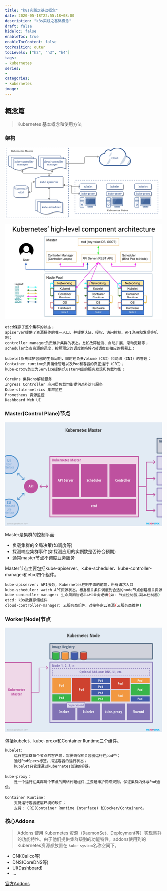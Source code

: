 ```yaml
---
title: "k8s实践之基础概念"
date: 2020-05-18T22:55:18+08:00
description: "k8s实践之基础概念"
draft: false
hideToc: false
enableToc: true
enableTocContent: false
tocPosition: outer
tocLevels: ["h2", "h3", "h4"]
tags: 
- kubernetes
series:
-
categories: 
- kubernetes
image:
---
```


## 概念篇

> Kubernetes 基本概念和使用方法

### 架构

![k8s架构](/images/k8s/k8s-arch.png)

![k8s整体架构](/images/k8s/kubernetes-high-level-component-archtecture.jpg)

```
etcd保存了整个集群的状态；
apiserver提供了资源操作的唯一入口，并提供认证、授权、访问控制、API注册和发现等机制；
controller manager负责维护集群的状态，比如故障检测、自动扩展、滚动更新等；
scheduler负责资源的调度，按照预定的调度策略将Pod调度到相应的机器上；

kubelet负责维护容器的生命周期，同时也负责Volume（CSI）和网络（CNI）的管理；
Container runtime负责镜像管理以及Pod和容器的真正运行（CRI）；
kube-proxy负责为Service提供cluster内部的服务发现和负载均衡；

CoreDns 集群dns解析服务
Ingress Controller 应用层负载均衡提供对外访问服务
Kube-state-metrics 集群监控
Prometheus 资源监控
Dashboard Web UI 
```

### Master(Control Plane)节点

![master节点架构](/images/k8s/kubernetes-master-arch.png)

Master是集群的控制平面:

- 负载集群的全局决策(如调度等)
- 探测响应集群事件(如探测应用的实例数是否符合预期)
- 通常master节点不调度业务服务

Master节点主要包括kube-apiserver、kube-scheduler、kube-controller-manager和etcd四个组件。

```bash
kube-apiserver: API服务, Kubernetes控制平面的前端，所有请求入口
kube-scheduler: watch API资源状态，根据相关条件调度到合适的node节点创建相关资源
kube-controller-manager: 生命周期管理和API业务逻辑(如: 节点控制器,副本控制器)
etcd: k8s数据存储组件
cloud-controller-manager: 云服务商组件，对接各家云资源(云服务商维护)
```

### Worker(Node)节点

![worker节点架构](/images/k8s/kubernetes-node-arch.png)

包括kubelet、kube-proxy和Container Runtime三个组件。

```
kubelet:
    运行在集群每个节点的客户端，需要确保相关容器运行在pod中；
    通过PodSpecs标签，描述容器的运行状态；
    kubelet只管理通过kubernetes创建的容器。
    
kube-proxy：
    是一个运行在集群每个节点的网络代理组件,主要是维护网络规则，保证集群内外与Pod通信。
    
Container Runtime：
    支持运行容器底层环境的软件；
    支持： CRI(Container Runtime Interface) 如Docker/Containerd。
```

### 核心Addons

> Addons 使用 Kubernetes 资源（DaemonSet、Deployment等）实现集群的功能特性。由于他们提供集群级别的功能特性，addons使用到的Kubernetes资源都放置在 `kube-system`名称空间下。

- CNI(Calico等)
- DNS(CoreDNS等)
- UI(Dashboard)
- ...

[官方Addons](https://kubernetes.io/docs/concepts/cluster-administration/addons/)